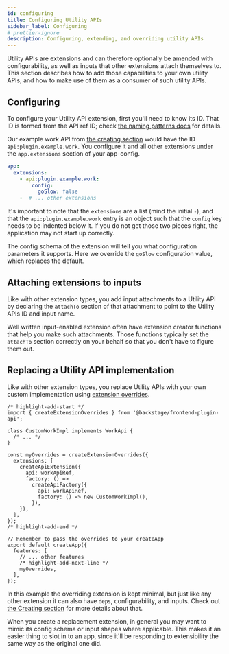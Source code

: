 ```yaml
---
id: configuring
title: Configuring Utility APIs
sidebar_label: Configuring
# prettier-ignore
description: Configuring, extending, and overriding utility APIs
---
```


Utility APIs are extensions and can therefore optionally be amended with configurability, as well as inputs that other extensions attach themselves to. This section describes how to add those capabilities to your own utility APIs, and how to make use of them as a consumer of such utility APIs.

## Configuring

To configure your Utility API extension, first you'll need to know its ID. That ID is formed from the API ref ID; check [the naming patterns docs](../architecture/08-naming-patterns.md) for details.

Our example work API from [the creating section](./02-creating.md) would have the ID `api:plugin.example.work`. You configure it and all other extensions under the `app.extensions` section of your app-config.

```yaml title="in e.g. app-config.yaml or app-config.production.yaml"
app:
  extensions:
    - api:plugin.example.work:
        config:
          goSlow: false
    -  # ... other extensions
```

It's important to note that the `extensions` are a list (mind the initial `-`), and that the `api:plugin.example.work` entry is an object such that the `config` key needs to be indented below it. If you do not get those two pieces right, the application may not start up correctly.

The config schema of the extension will tell you what configuration parameters it supports. Here we override the `goSlow` configuration value, which replaces the default.

## Attaching extensions to inputs

Like with other extension types, you add input attachments to a Utility API by declaring the `attachTo` section of that attachment to point to the Utility APIs ID and input name.

Well written input-enabled extension often have extension creator functions that help you make such attachments. Those functions typically set the `attachTo` section correctly on your behalf so that you don't have to figure them out.

## Replacing a Utility API implementation

Like with other extension types, you replace Utility APIs with your own custom implementation using [extension overrides](../architecture/05-extension-overrides.md).

```tsx title="in your app"
/* highlight-add-start */
import { createExtensionOverrides } from '@backstage/frontend-plugin-api';

class CustomWorkImpl implements WorkApi {
  /* ... */
}

const myOverrides = createExtensionOverrides({
  extensions: [
    createApiExtension({
      api: workApiRef,
      factory: () =>
        createApiFactory({
          api: workApiRef,
          factory: () => new CustomWorkImpl(),
        }),
    }),
  ],
});
/* highlight-add-end */

// Remember to pass the overrides to your createApp
export default createApp({
  features: [
    // ... other features
    /* highlight-add-next-line */
    myOverrides,
  ],
});
```

In this example the overriding extension is kept minimal, but just like any other extension it can also have `deps`, configurability, and inputs. Check out [the Creating section](./02-creating.md) for more details about that.

When you create a replacement extension, in general you may want to mimic its config schema or input shapes where applicable. This makes it an easier thing to slot in to an app, since it'll be responding to extensibility the same way as the original one did.
